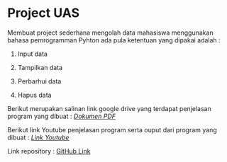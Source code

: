 # Project UAS

Membuat project sederhana mengolah data mahasiswa menggunakan bahasa pemrogramman Pyhton
ada pula ketentuan yang dipakai adalah :

1. Input data

2. Tampilkan data

3. Perbarhui data

4. Hapus data


Berikut merupakan salinan link google drive yang terdapat penjelasan program yang dibuat :
_[Dokumen PDF](https://drive.google.com/file/d/1ZQXUd1eGW1fDTLx5m0vZtIODBxJoaQqh/view?usp=sharing)_

Berikut link Youtube penjelasan program serta ouput dari program yang dibuat :
_[Link Youtube](https://youtu.be/wCFxmKM2z4s)_

Link repository :
[GitHub Link](https://github.com/raffirasyad/Project_UAS.git)

